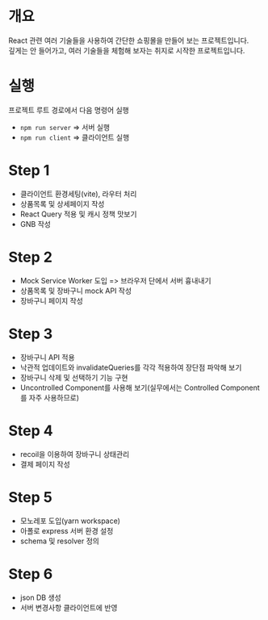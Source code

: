 # 개요
React 관련 여러 기술들을 사용하여 간단한 쇼핑몰을 만들어 보는 프로젝트입니다.   
깊게는 안 들어가고, 여러 기술들을 체험해 보자는 취지로 시작한 프로젝트입니다.   
   
# 실행
프로젝트 루트 경로에서 다음 명령어 실행   
- `npm run server` => 서버 실행
- `npm run client` => 클라이언트 실행   
   
# Step 1
- 클라이언트 환경세팅(vite), 라우터 처리
- 상품목록 및 상세페이지 작성
- React Query 적용 및 캐시 정책 맛보기
- GNB 작성   
   
# Step 2
- Mock Service Worker 도입 => 브라우저 단에서 서버 흉내내기
- 상품목록 및 장바구니 mock API 작성
- 장바구니 페이지 작성   
   
# Step 3
- 장바구니 API 적용
- 낙관적 업데이트와 invalidateQueries를 각각 적용하여 장단점 파악해 보기
- 장바구니 삭제 및 선택하기 기능 구현
- Uncontrolled Component를 사용해 보기(실무에서는 Controlled Component를 자주 사용하므로)   
   
# Step 4
- recoil을 이용하여 장바구니 상태관리
- 결제 페이지 작성   
   
# Step 5
- 모노레포 도입(yarn workspace)
- 아폴로 express 서버 환경 설정
- schema 및 resolver 정의   
   
# Step 6
- json DB 생성
- 서버 변경사항 클라이언트에 반영